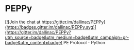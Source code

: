 # PEPPy

[![Join the chat at https://gitter.im/dallinac/PEPPy](https://badges.gitter.im/dallinac/PEPPy.svg)](https://gitter.im/dallinac/PEPPy?utm_source=badge&utm_medium=badge&utm_campaign=pr-badge&utm_content=badge)
PE Protocol - Python
